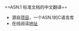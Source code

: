 ==ASN.1 标准文档的中文翻译==
* 源自[项目](https://github.com/activesys/asn1x)，一个ASN.1的C语言库
* 在线阅读[地址](http://asn1.readthedocs.org)